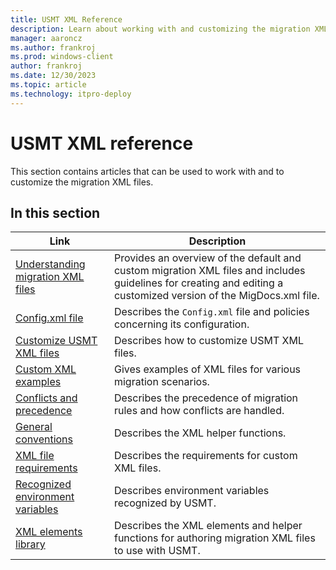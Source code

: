 ```yaml
---
title: USMT XML Reference
description: Learn about working with and customizing the migration XML files using User State Migration Tool (USMT) XML Reference for Windows.
manager: aaroncz
ms.author: frankroj
ms.prod: windows-client
author: frankroj
ms.date: 12/30/2023
ms.topic: article
ms.technology: itpro-deploy
---
```


# USMT XML reference

This section contains articles that can be used to work with and to customize the migration XML files.

## In this section

| Link | Description |
|--- |--- |
|[Understanding migration XML files](understanding-migration-xml-files.md)|Provides an overview of the default and custom migration XML files and includes guidelines for creating and editing a customized version of the MigDocs.xml file.|
|[Config.xml file](usmt-configxml-file.md)|Describes the `Config.xml` file and policies concerning its configuration.|
|[Customize USMT XML files](usmt-customize-xml-files.md)|Describes how to customize USMT XML files.|
|[Custom XML examples](usmt-custom-xml-examples.md)|Gives examples of XML files for various migration scenarios.|
|[Conflicts and precedence](usmt-conflicts-and-precedence.md)|Describes the precedence of migration rules and how conflicts are handled.|
|[General conventions](usmt-general-conventions.md)|Describes the XML helper functions.|
|[XML file requirements](xml-file-requirements.md)|Describes the requirements for custom XML files.|
|[Recognized environment variables](usmt-recognized-environment-variables.md)|Describes environment variables recognized by USMT.|
|[XML elements library](usmt-xml-elements-library.md)|Describes the XML elements and helper functions for authoring migration XML files to use with USMT.|
